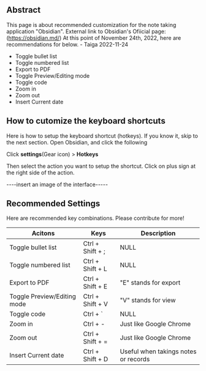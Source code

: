 ## Abstract
This page is about recommended customization for the note taking application "Obsidian".
External link to Obsidian's Ofiicial page: (https://obsidian.md/)
At this point of November 24th, 2022, here are recommendations for below. - Taiga 2022-11-24

- Toggle bullet list
- Toggle numbered list
- Export to PDF
- Toggle Preview/Editing mode
- Toggle code
- Zoom in
- Zoom out
- Insert Current date

## How to cutomize the keyboard shortcuts
Here is how to setup the keyboard shortcut (hotkeys). If you know it, skip to the next section.
Open Obsidian, and click the following

Click **settings**(Gear icon)  > **Hotkeys**

Then select the action you want to setup the shortcut.
Click on plus sign at the right side of the action.

----insert an image of the interface-----

## Recommended Settings
Here are recommended key combinations. Please contribute for more!

|Acitons|Keys|Description
|---|---|---|
|Toggle bullet list|Ctrl \+ Shift \+ ;|NULL |
|Toggle numbered list|Ctrl \+ Shift \+ L|NULL |
|Export to PDF|Ctrl \+ Shift \+ E| "E" stands for export |
|Toggle Preview/Editing mode|Ctrl \+ Shift \+ V|"V" stands for view |
|Toggle code|Ctrl + \`|NULL |
|Zoom in|Ctrl + -|Just like Google Chrome|
|Zoom out|Ctrl \+ Shift \+ =|Just like Google Chrome|
|Insert Current date|Ctrl \+ Shift \+ D|Useful when takings notes or records|

